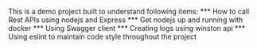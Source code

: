 This is a demo project built to understand following items:
*** How to call Rest APIs using nodejs and Express
*** Get nodejs up and running with docker
*** Using Swagger client
*** Creating logs using winston api
*** Using eslint to maintain code style throughout the project